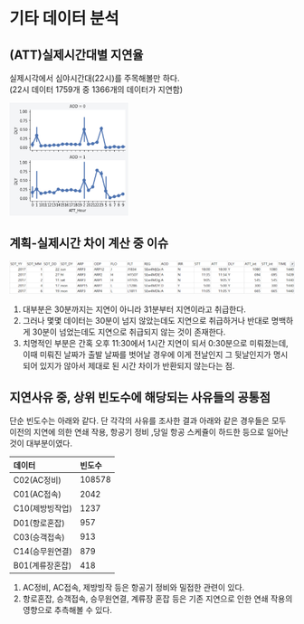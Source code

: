 # 기타 데이터 분석

## \(ATT\)실제시간대별 지연율

실제시각에서 심야시간대\(22시\)를 주목해볼만 하다.   
\(22시 데이터 1759개 중 1366개의 데이터가 지연함\)

![](../.gitbook/assets/image%20%2820%29.png)

## 계획-실제시간 차이 계산 중 이슈

![](../.gitbook/assets/image%20%2817%29.png)

1. 대부분은 30분까지는 지연이 아니라 31분부터 지연이라고 취급한다.
2. 그러나 몇몇 데이터는 30분이 넘지 않았는데도 지연으로 취급하거나 반대로 명백하게 30분이 넘었는데도 지연으로 취급되지 않는 것이 존재한다.
3. 치명적인 부분은 간혹 오후 11:30에서 1시간 지연이 되서 0:30분으로 미뤄졌는데, 이때 미뤄진 날짜가 출발 날짜를 벗어날 경우에 이게 전날인지 그 뒷날인지가 명시되어 있지가 않아서 제대로 된 시간 차이가 반환되지 않는다는 점. 

## 지연사유 중, 상위 빈도수에 해당되는 사유들의 공통점

단순 빈도수는 아래와 같다. 단 각각의 사유를 조사한 결과  아래와 같은 경우들은 모두 이전의 지연에 의한 연쇄 작용, 항공기 정비  ,당일 항공 스케쥴이 하드한 등으로 일어난 것이 대부분이였다.

| 데이터  | 빈도수 |
| :--- | :--- |
| C02\(AC정비\) | 108578 |
| C01\(AC접속\) | 2042 |
| C10\(제방빙작업\) | 1237 |
|  D01\(항로혼잡\) | 957 |
| C03\(승객접속\) | 913 |
| C14\(승무원연결\) | 879 |
| B01\(계류장혼잡\) | 418 |

1. AC정비, AC접속, 제방빙작 등은 항공기 정비와 밀접한 관련이 있다.
2. 항로혼잡, 승객접속, 승무원연결, 계류장 혼잡 등은 기존 지연으로 인한 연쇄 작용의 영향으로 추측해볼 수 있다.



